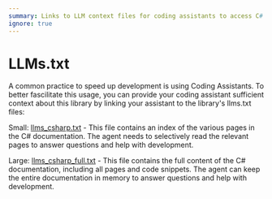 ```yaml
---
summary: Links to LLM context files for coding assistants to access C# Teams AI documentation for development support.
ignore: true
---
```


# LLMs.txt

A common practice to speed up development is using Coding Assistants. To better fascilitate this usage, you can provide your coding assistant sufficient context about this library by linking your assistant to the library's llms.txt files:

Small: [llms_csharp.txt](https://microsoft.github.io/teams-ai/llms_docs/llms_csharp.txt) - This file contains an index of the various pages in the C# documentation. The agent needs to selectively read the relevant pages to answer questions and help with development.

Large: [llms_csharp_full.txt](https://microsoft.github.io/teams-ai/llms_docs/llms_csharp_full.txt) - This file contains the full content of the C# documentation, including all pages and code snippets. The agent can keep the entire documentation in memory to answer questions and help with development.
